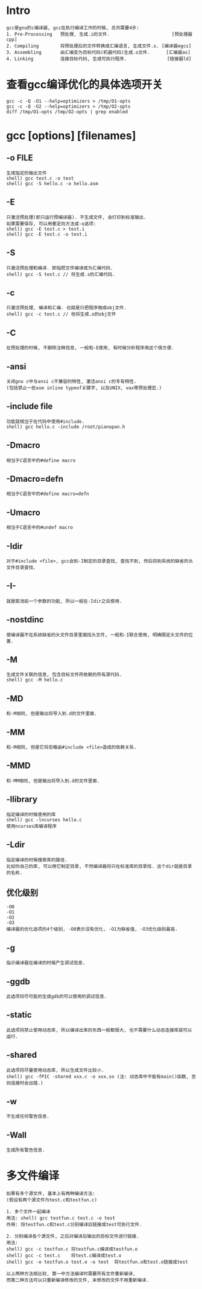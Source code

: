 # Intro
    gcc是gnu的c编译器, gcc在执行编译工作的时候, 总共需要4步:
    1. Pre-Processing   预处理, 生成.i的文件.                       [预处理器cpp]
	2. Compiling		将预处理后的文件转换成汇编语言, 生成文件.s. [编译器egcs]
	3. Assembling 		由汇编变为目标代码(机器代码)生成.o文件.	    [汇编器as]
	4. Linking 		    连接目标代码, 生成可执行程序.               [链接器ld]


# 查看gcc编译优化的具体选项开关
    gcc -c -Q -O1 --help=optimizers > /tmp/O1-opts
    gcc -c -Q -O2 --help=optimizers > /tmp/O2-opts
    diff /tmp/O1-opts /tmp/O2-opts | grep enabled


# gcc [options] [filenames] 
## -o FILE
    生成指定的输出文件
	shell) gcc test.c -o test
    shell) gcc -S hello.c -o hello.asm

## -E
    只激活预处理(即只运行预编译器). 不生成文件, 会打印到标准输出.
    如果需要保存, 可以用重定向方法或-o选项:
    shell) gcc -E test.c > test.i
    shell) gcc -E test.c -o test.i

## -S
    只激活预处理和编译. 即指把文件编译成为汇编代码.
    shell) gcc -S test.c // 将生成.s的汇编代码.

## -c 
    只激活预处理, 编译和汇编. 也就是只把程序做成obj文件.
    shell) gcc -c test.c // 他将生成.o的obj文件

## -C 
    在预处理的时候, 不删除注释信息, 一般和-E使用, 有时候分析程序用这个很方便.

## -ansi 
    关闭gnu c中与ansi c不兼容的特性, 激活ansi c的专有特性. 
    (包括禁止一些asm inline typeof关键字, 以及UNIX, vax等预处理宏.) 

## -include file 
    功能就相当于在代码中使用#include.
    shell) gcc hello.c -include /root/pianopan.h 

## -Dmacro 
    相当于C语言中的#define macro 

## -Dmacro=defn 
    相当于C语言中的#define macro=defn 

## -Umacro 
    相当于C语言中的#undef macro 

## -Idir 
    对于#include <file>, gcc会到-I制定的目录查找, 查找不到, 然后将到系统的缺省的头文件目录查找.

## -I- 
    就是取消前一个参数的功能, 所以一般在-Idir之后使用.

## -nostdinc 
    使编译器不在系统缺省的头文件目录里面找头文件, 一般和-I联合使用, 明确限定头文件的位置.

## -M 
    生成文件关联的信息, 包含目标文件所依赖的所有源代码.
    shell) gcc -M hello.c 

## -MD 
    和-M相同, 但是输出将导入到.d的文件里面.

## -MM 
    和-M相同, 但是它将忽略由#include <file>造成的依赖关系.

## -MMD 
    和-MM相同, 但是输出将导入到.d的文件里面.

## -llibrary 
    指定编译的时候使用的库 
    shell) gcc -lncurses hello.c 
    使用ncurses库编译程序 

## -Ldir 
    指定编译的时候搜索库的路径.
    比如你自己的库, 可以用它制定目录, 不然编译器将只在标准库的目录找. 这个dir就是目录的名称.

## 优化级别
    -O0
    -O1
    -O2
    -O3
    编译器的优化选项的4个级别, -O0表示没有优化, -O1为缺省值, -O3优化级别最高.

## -g 
    指示编译器在编译的时候产生调试信息.

## -ggdb 
    此选项将尽可能的生成gdb的可以使用的调试信息. 

## -static 
    此选项将禁止使用动态库, 所以编译出来的东西一般都很大, 也不需要什么动态连接库就可以运行.

## -shared
    此选项将尽量使用动态库, 所以生成文件比较小. 
    shell) gcc -fPIC -shared xxx.c -o xxx.so (注: 动态库中不能有main()函数, 否则连接时会出错.)

## -w 
    不生成任何警告信息.

## -Wall 
    生成所有警告信息.


# 多文件编译
	如果有多个源文件, 基本上有两种编译方法:
	(假设有两个源文件为test.c和testfun.c)

	1. 多个文件一起编译
	用法: shell) gcc testfun.c test.c -o test
	作用: 将testfun.c和test.c分别编译后链接成test可执行文件.

	2. 分别编译各个源文件, 之后对编译后输出的目标文件进行链接.
	用法:
	shell) gcc -c testfun.c 将testfun.c编译成testfun.o
	shell) gcc -c test.c    将test.c编译成test.o
	shell) gcc -o testfun.o test.o -o test  将testfun.o和test.o链接成test 

	以上两种方法相比较, 第一中方法编译时需要所有文件重新编译,
	而第二种方法可以只重新编译修改的文件, 未修改的文件不用重新编译.
